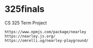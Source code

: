# 325finals
CS 325 Term Project

```
https://www.npmjs.com/package/nearley
https://nearley.js.org/
https://omrelli.ug/nearley-playground/

```